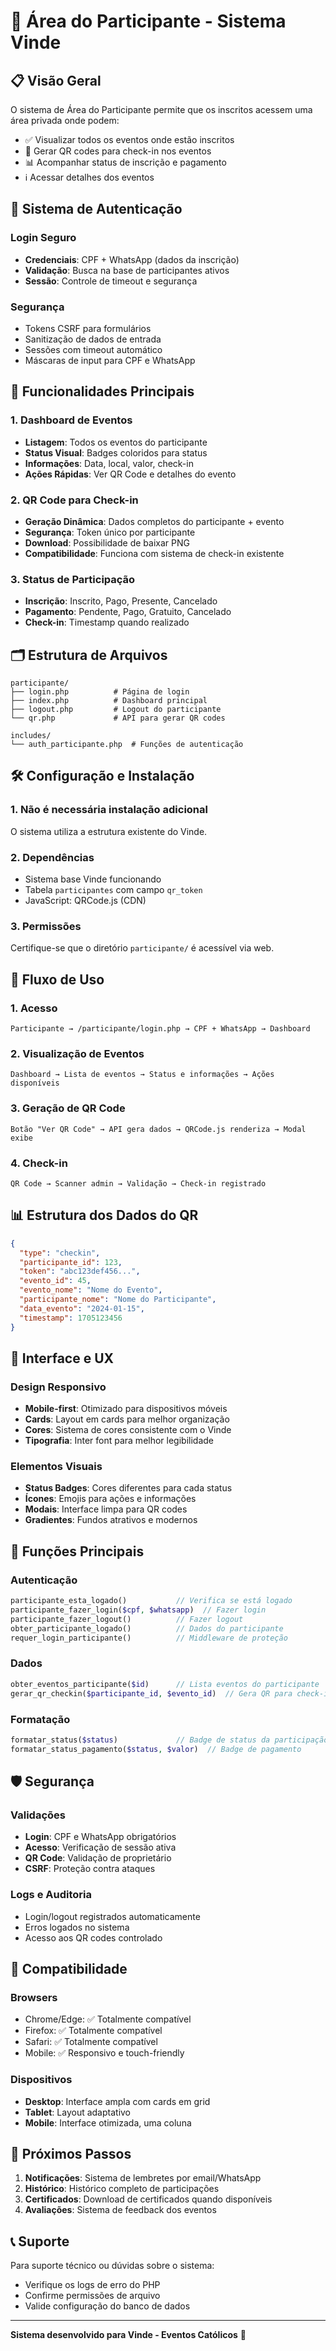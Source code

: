 # 🎫 Área do Participante - Sistema Vinde

## 📋 Visão Geral

O sistema de Área do Participante permite que os inscritos acessem uma área privada onde podem:

- ✅ Visualizar todos os eventos onde estão inscritos
- 📱 Gerar QR codes para check-in nos eventos
- 📊 Acompanhar status de inscrição e pagamento
- ℹ️ Acessar detalhes dos eventos

## 🔐 Sistema de Autenticação

### Login Seguro
- **Credenciais**: CPF + WhatsApp (dados da inscrição)
- **Validação**: Busca na base de participantes ativos
- **Sessão**: Controle de timeout e segurança

### Segurança
- Tokens CSRF para formulários
- Sanitização de dados de entrada
- Sessões com timeout automático
- Máscaras de input para CPF e WhatsApp

## 📱 Funcionalidades Principais

### 1. Dashboard de Eventos
- **Listagem**: Todos os eventos do participante
- **Status Visual**: Badges coloridos para status
- **Informações**: Data, local, valor, check-in
- **Ações Rápidas**: Ver QR Code e detalhes do evento

### 2. QR Code para Check-in
- **Geração Dinâmica**: Dados completos do participante + evento
- **Segurança**: Token único por participante
- **Download**: Possibilidade de baixar PNG
- **Compatibilidade**: Funciona com sistema de check-in existente

### 3. Status de Participação
- **Inscrição**: Inscrito, Pago, Presente, Cancelado
- **Pagamento**: Pendente, Pago, Gratuito, Cancelado
- **Check-in**: Timestamp quando realizado

## 🗂️ Estrutura de Arquivos

```
participante/
├── login.php          # Página de login
├── index.php          # Dashboard principal
├── logout.php         # Logout do participante
└── qr.php             # API para gerar QR codes

includes/
└── auth_participante.php  # Funções de autenticação
```

## 🛠️ Configuração e Instalação

### 1. Não é necessária instalação adicional
O sistema utiliza a estrutura existente do Vinde.

### 2. Dependências
- Sistema base Vinde funcionando
- Tabela `participantes` com campo `qr_token`
- JavaScript: QRCode.js (CDN)

### 3. Permissões
Certifique-se que o diretório `participante/` é acessível via web.

## 🔄 Fluxo de Uso

### 1. Acesso
```
Participante → /participante/login.php → CPF + WhatsApp → Dashboard
```

### 2. Visualização de Eventos
```
Dashboard → Lista de eventos → Status e informações → Ações disponíveis
```

### 3. Geração de QR Code
```
Botão "Ver QR Code" → API gera dados → QRCode.js renderiza → Modal exibe
```

### 4. Check-in
```
QR Code → Scanner admin → Validação → Check-in registrado
```

## 📊 Estrutura dos Dados do QR

```json
{
  "type": "checkin",
  "participante_id": 123,
  "token": "abc123def456...",
  "evento_id": 45,
  "evento_nome": "Nome do Evento",
  "participante_nome": "Nome do Participante",
  "data_evento": "2024-01-15",
  "timestamp": 1705123456
}
```

## 🎨 Interface e UX

### Design Responsivo
- **Mobile-first**: Otimizado para dispositivos móveis
- **Cards**: Layout em cards para melhor organização
- **Cores**: Sistema de cores consistente com o Vinde
- **Tipografia**: Inter font para melhor legibilidade

### Elementos Visuais
- **Status Badges**: Cores diferentes para cada status
- **Ícones**: Emojis para ações e informações
- **Modais**: Interface limpa para QR codes
- **Gradientes**: Fundos atrativos e modernos

## 🔧 Funções Principais

### Autenticação
```php
participante_esta_logado()           // Verifica se está logado
participante_fazer_login($cpf, $whatsapp)  // Fazer login
participante_fazer_logout()          // Fazer logout
obter_participante_logado()          // Dados do participante
requer_login_participante()          // Middleware de proteção
```

### Dados
```php
obter_eventos_participante($id)      // Lista eventos do participante
gerar_qr_checkin($participante_id, $evento_id)  // Gera QR para check-in
```

### Formatação
```php
formatar_status($status)             // Badge de status da participação
formatar_status_pagamento($status, $valor)  // Badge de pagamento
```

## 🛡️ Segurança

### Validações
- **Login**: CPF e WhatsApp obrigatórios
- **Acesso**: Verificação de sessão ativa
- **QR Code**: Validação de proprietário
- **CSRF**: Proteção contra ataques

### Logs e Auditoria
- Login/logout registrados automaticamente
- Erros logados no sistema
- Acesso aos QR codes controlado

## 📱 Compatibilidade

### Browsers
- Chrome/Edge: ✅ Totalmente compatível
- Firefox: ✅ Totalmente compatível  
- Safari: ✅ Totalmente compatível
- Mobile: ✅ Responsivo e touch-friendly

### Dispositivos
- **Desktop**: Interface ampla com cards em grid
- **Tablet**: Layout adaptativo
- **Mobile**: Interface otimizada, uma coluna

## 🚀 Próximos Passos

1. **Notificações**: Sistema de lembretes por email/WhatsApp
2. **Histórico**: Histórico completo de participações
3. **Certificados**: Download de certificados quando disponíveis
4. **Avaliações**: Sistema de feedback dos eventos

## 📞 Suporte

Para suporte técnico ou dúvidas sobre o sistema:
- Verifique os logs de erro do PHP
- Confirme permissões de arquivo
- Valide configuração do banco de dados

---

**Sistema desenvolvido para Vinde - Eventos Católicos** 🙏 